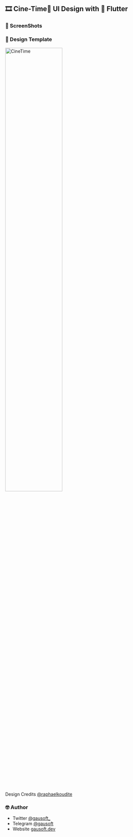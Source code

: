 ## 🎞 Cine-Time📱 UI Design with 💙 Flutter   

### 📸 ScreenShots


### 🎨 Design Template

<a href="https://www.figma.com/file/YMchtYOwqlZlTrhtDJnPYG/%F0%9F%8E%9ECine-Time%F0%9F%93%B1?node-id=326%3A2078" target="_blank">
    <img src="https://www.raphkoudite.com/images/cases/cinetime/cover.jpg" alt="CineTime" width="60%" />
</a>

Design Credits [@raphaelkoudite](https://www.raphkoudite.com)

### 🤓 Author

* Twitter [@gausoft_](https://twitter/gausoft_)
* Telegram [@gausoft](https://t.me/gausoft)
* Website [gausoft.dev](https://gausoft.dev)
